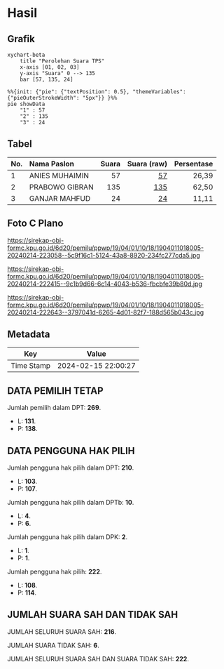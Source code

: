 # Hasil

## Grafik

```mermaid
xychart-beta
    title "Perolehan Suara TPS"
    x-axis [01, 02, 03]
    y-axis "Suara" 0 --> 135
    bar [57, 135, 24]
```

```mermaid
%%{init: {"pie": {"textPosition": 0.5}, "themeVariables": {"pieOuterStrokeWidth": "5px"}} }%%
pie showData
    "1" : 57
    "2" : 135
    "3" : 24
```

## Tabel

| No. | Nama Paslon    | Suara | Suara (raw) | Persentase |
|:--- |:-------------- | -----:| -----------:| ----------:|
| 1   | ANIES MUHAIMIN | 57    | [57][p-1]   | 26,39      |
| 2   | PRABOWO GIBRAN | 135   | [135][p-2]  | 62,50      |
| 3   | GANJAR MAHFUD  | 24    | [24][p-3]   | 11,11      |


[p-1]: https://github.com/gigit-pemilu/pemilu-2024-19-kepulauan-bangka-belitung/blob/main/pilpres/hitung-suara/sub/19-kepulauan-bangka-belitung/sub/04-bangka-tengah/sub/01-koba/sub/1018-padang-mulia/sub/005-tps/sub/paslon-1.txt
[p-2]: https://github.com/gigit-pemilu/pemilu-2024-19-kepulauan-bangka-belitung/blob/main/pilpres/hitung-suara/sub/19-kepulauan-bangka-belitung/sub/04-bangka-tengah/sub/01-koba/sub/1018-padang-mulia/sub/005-tps/sub/paslon-2.txt
[p-3]: https://github.com/gigit-pemilu/pemilu-2024-19-kepulauan-bangka-belitung/blob/main/pilpres/hitung-suara/sub/19-kepulauan-bangka-belitung/sub/04-bangka-tengah/sub/01-koba/sub/1018-padang-mulia/sub/005-tps/sub/paslon-3.txt

## Foto C Plano

https://sirekap-obj-formc.kpu.go.id/6d20/pemilu/ppwp/19/04/01/10/18/1904011018005-20240214-223058--5c9f16c1-5124-43a8-8920-234fc277cda5.jpg

https://sirekap-obj-formc.kpu.go.id/6d20/pemilu/ppwp/19/04/01/10/18/1904011018005-20240214-222415--9c1b9d66-6c14-4043-b536-fbcbfe39b80d.jpg

https://sirekap-obj-formc.kpu.go.id/6d20/pemilu/ppwp/19/04/01/10/18/1904011018005-20240214-222643--3797041d-6265-4d01-82f7-188d565b043c.jpg


## Metadata

| Key        | Value               |
| ---------- | ------------------- |
| Time Stamp | 2024-02-15 22:00:27 |


## DATA PEMILIH TETAP

Jumlah pemilih dalam DPT: **269**.
 * L: **131**.
 * P: **138**.

## DATA PENGGUNA HAK PILIH

Jumlah pengguna hak pilih dalam DPT: **210**.
 * L: **103**.
 * P: **107**.

Jumlah pengguna hak pilih dalam DPTb: **10**.
 * L: **4**.
 * P: **6**.

Jumlah pengguna hak pilih dalam DPK: **2**.
 * L: **1**.
 * P: **1**.

Jumlah pengguna hak pilih: **222**.
 * L: **108**.
 * P: **114**.

## JUMLAH SUARA SAH DAN TIDAK SAH

JUMLAH SELURUH SUARA SAH: **216**.

JUMLAH SUARA TIDAK SAH: **6**.

JUMLAH SELURUH SUARA SAH DAN SUARA TIDAK SAH: **222**.


